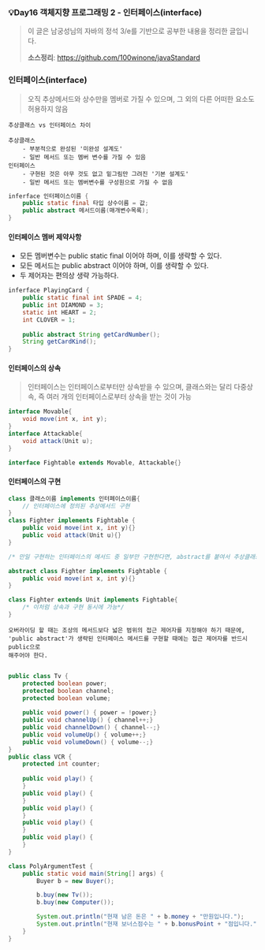 ### 💡Day16 객체지향 프로그래밍 2 - 인터페이스(interface)
> 이 글은 남궁성님의 자바의 정석 3/e를 기반으로 공부한 내용을 정리한 글입니다.
>
> **소스정리**: https://github.com/100winone/javaStandard

### 인터페이스(interface)
> 오직 추상메서드와 상수만을 멤버로 가질 수 있으며, 그 외의 다른 어떠한 요소도 허용하지 않음

```
추상클래스 vs 인터페이스 차이

추상클래스
    - 부분적으로 완성된 '미완성 설계도'
    - 일반 메서드 또는 멤버 변수를 가질 수 있음
인터페이스
    - 구현된 것은 아무 것도 없고 밑그림만 그려진 '기본 설계도'
    - 일반 메서드 또는 멤버변수를 구성원으로 가질 수 없음
```

```java
inferface 인터페이스이름 {
    public static final 타입 상수이름 = 값;
    public abstract 메서드이름(매개변수목록);
}
```

#### 인터페이스 멤버 제약사항
- 모든 멤버변수는 public static final 이어야 하며, 이를 생략할 수 있다.
- 모든 메서드는 public abstract 이어야 하며, 이를 생략할 수 있다.
- 두 제어자는 편의상 생략 가능하다.

```java
inferface PlayingCard {
    public static final int SPADE = 4;
    public int DIAMOND = 3;
    static int HEART = 2;
    int CLOVER = 1;
    
    public abstract String getCardNumber();
    String getCardKind();
}
```

#### 인터페이스의 상속
> 인터페이스는 인터페이스로부터만 상속받을 수 있으며, 클래스와는 달리 다중상속, 즉 여러 개의 인터페이스로부터 상속을 받는 것이 가능
```java
interface Movable{
    void move(int x, int y);
}
interface Attackable{
    void attack(Unit u);
}

interface Fightable extends Movable, Attackable{}
```

#### 인터페이스의 구현
```java
class 클래스이름 implements 인터페이스이름{
    // 인터페이스에 정의된 추상메서드 구현
}
class Fighter implements Fightable {
    public void move(int x, int y){}
    public void attack(Unit u){}
}

/* 만일 구현하는 인터페이스의 메서드 중 일부만 구현한다면, abstract를 붙여서 추상클래스로 선언해야함*/

abstract class Fighter implements Fightable {
    public void move(int x, int y){}
}

class Fighter extends Unit implements Fightable{
    /* 이처럼 상속과 구현 동시에 가능*/
}
```

```
오버라이딩 할 때는 조상의 메서드보다 넓은 범위의 접근 제어자를 지정해야 하기 때문에,
'public abstract'가 생략된 인터페이스 메서드를 구현할 때에는 접근 제어자를 반드시 public으로
해주어야 한다.
```

```java

public class Tv {   
    protected boolean power;
    protected boolean channel;
    protected boolean volume;
    
    public void power() { power = !power;}
    public void channelUp() { channel++;}
    public void channelDown() { channel--;}
    public void volumeUp() { volume++;}
    public void volumeDown() { volume--;}
}
public class VCR {
    protected int counter;
        
    public void play() {
    }
    public void play() {
    }
    public void play() {
    }
    public void play() {
    }
    public void play() {
    }
}

class PolyArgumentTest {
    public static void main(String[] args) {
        Buyer b = new Buyer();

        b.buy(new Tv());
        b.buy(new Computer());

        System.out.println("현재 남은 돈은 " + b.money + "만원입니다.");
        System.out.println("현재 보너스점수는 " + b.bonusPoint + "점입니다.");
    }
}


```